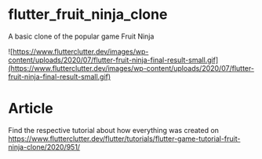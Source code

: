 # flutter_fruit_ninja_clone

A basic clone of the popular game Fruit Ninja

![https://www.flutterclutter.dev/images/wp-content/uploads/2020/07/flutter-fruit-ninja-final-result-small.gif](https://www.flutterclutter.dev/images/wp-content/uploads/2020/07/flutter-fruit-ninja-final-result-small.gif)

# Article

Find the respective tutorial about how everything was created on https://www.flutterclutter.dev/flutter/tutorials/flutter-game-tutorial-fruit-ninja-clone/2020/951/
